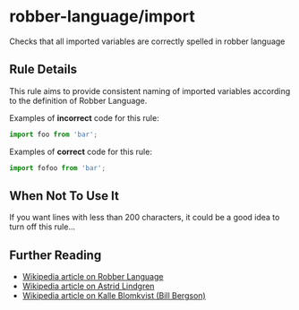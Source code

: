 # robber-language/import

Checks that all imported variables are correctly spelled in robber language

## Rule Details

This rule aims to provide consistent naming of imported variables
according to the definition of Robber Language.

Examples of **incorrect** code for this rule:

```js
import foo from 'bar';
```

Examples of **correct** code for this rule:

```js
import fofoo from 'bar';
```

## When Not To Use It

If you want lines with less than 200 characters, it could be a good idea to
turn off this rule...

## Further Reading

* [Wikipedia article on Robber Language](https://en.wikipedia.org/wiki/R%C3%B6varspr%C3%A5ket)
* [Wikipedia article on Astrid Lindgren](https://en.wikipedia.org/wiki/Astrid_Lindgren)
* [Wikipedia article on Kalle Blomkvist (Bill Bergson)](https://en.wikipedia.org/wiki/Bill_Bergson)
